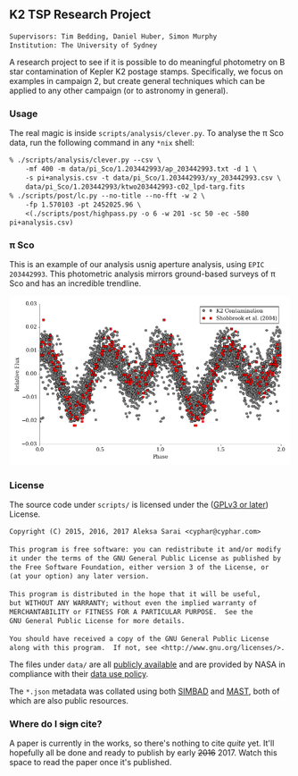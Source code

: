 ## K2 TSP Research Project ##
```
Supervisors: Tim Bedding, Daniel Huber, Simon Murphy
Institution: The University of Sydney
```

A research project to see if it is possible to do meaningful photometry on B
star contamination of Kepler K2 postage stamps. Specifically, we focus on
examples in campaign 2, but create general techniques which can be applied to
any other campaign (or to astronomy in general).

### Usage ###

The real magic is inside `scripts/analysis/clever.py`. To analyse the &pi; Sco
data, run the following command in any `*nix` shell:

```
% ./scripts/analysis/clever.py --csv \
	-mf 400 -m data/pi_Sco/1.203442993/ap_203442993.txt -d 1 \
	-s pi+analysis.csv -t data/pi_Sco/1.203442993/xy_203442993.csv \
	data/pi_Sco/1.203442993/ktwo203442993-c02_lpd-targ.fits
% ./scripts/post/lc.py --no-title --no-fft -w 2 \
	-fp 1.570103 -pt 2452025.96 \
	<(./scripts/post/highpass.py -o 6 -w 201 -sc 50 -ec -580 pi+analysis.csv)
```

### &pi; Sco ###
This is an example of our analysis usnig aperture analysis, using
`EPIC 203442993`. This photometric analysis mirrors ground-based surveys of
&pi; Sco and has an incredible trendline.

![piscoexample.png](piscoexample.png)


### License ###

The source code under `scripts/` is licensed under the ([GPLv3 or later](https://www.gnu.org/licenses/gpl-3.0.en.html))
License.

```
Copyright (C) 2015, 2016, 2017 Aleksa Sarai <cyphar@cyphar.com>

This program is free software: you can redistribute it and/or modify
it under the terms of the GNU General Public License as published by
the Free Software Foundation, either version 3 of the License, or
(at your option) any later version.

This program is distributed in the hope that it will be useful,
but WITHOUT ANY WARRANTY; without even the implied warranty of
MERCHANTABILITY or FITNESS FOR A PARTICULAR PURPOSE.  See the
GNU General Public License for more details.

You should have received a copy of the GNU General Public License
along with this program.  If not, see <http://www.gnu.org/licenses/>.
```

The files under `data/` are all [publicly available][k2-archive] and are
provided by NASA in compliance with their [data use policy][k2-data-policy].

The `*.json` metadata was collated using both [SIMBAD][simbad] and
[MAST][k2-search], both of which are also public resources.

[k2-archive]: https://archive.stsci.edu/pub/k2/target_pixel_files/
[k2-data-policy]: https://archive.stsci.edu/data_use.html
[k2-search]: https://archive.stsci.edu/k2/data_search/search.php
[simbad]: http://simbad.u-strasbg.fr/simbad/

### Where do I ~~sign~~ cite? ###

A paper is currently in the works, so there's nothing to cite *quite* yet.
It'll hopefully all be done and ready to publish by early ~~2016~~ 2017. Watch
this space to read the paper once it's published.
